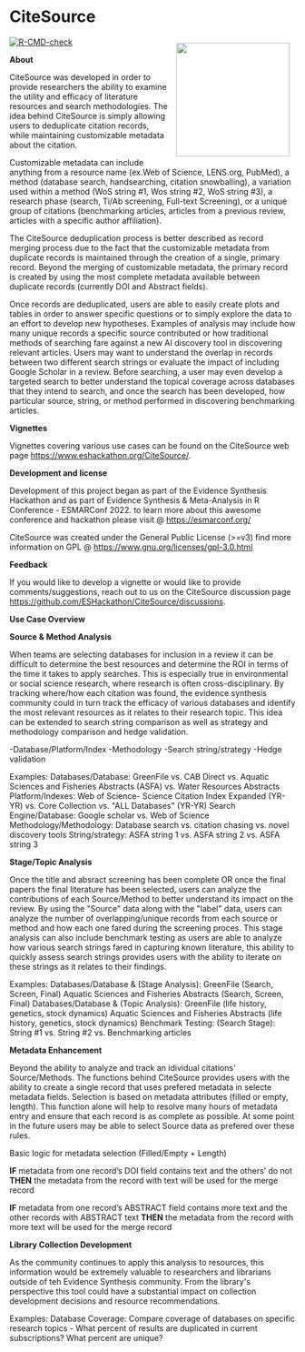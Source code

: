 # CiteSource
<img src="https://user-images.githubusercontent.com/89118428/155393065-780381a0-ff77-45d3-b2ee-40332ef72064.png" style="float:right; height:200px; padding: 10px;">


<!-- badges: start -->
[![R-CMD-check](https://github.com/ESHackathon/CiteSource/workflows/R-CMD-check/badge.svg)](https://github.com/ESHackathon/CiteSource/actions)
<!-- badges: end -->

**About**

CiteSource was developed in order to provide researchers the ability to examine the utility and efficacy of literature resources and search methodologies. The idea behind CiteSource is simply allowing users to deduplicate citation records, while maintaining customizable metadata about the citation.

Customizable metadata can include anything from a resource name (ex.Web of Science, LENS.org, PubMed), a method (database search, handsearching, citation snowballing), a variation used within a method (WoS string #1, Wos string #2, WoS string #3), a research phase (search, Ti/Ab screening, Full-text Screening), or a unique group of citations (benchmarking articles, articles from a previous review, articles with a specific author affiliation). 

The CiteSource deduplication process is better described as record merging process due to the fact that the customizable metadata from duplicate records is maintained through the creation of a single, primary record. Beyond the merging of customizable metadata, the primary record is created by using the most complete metadata available between duplicate records (currently DOI and Abstract fields).

Once records are deduplicated, users are able to easily create plots and tables in order to answer specific questions or to simply explore the data to an effort to develop new hypotheses. Examples of analysis may include how many unique records a specific source contributed or how traditional methods of searching fare against a new AI discovery tool in discovering relevant articles. Users may want to understand the overlap in records between two different search strings or evaluate the impact of including Google Scholar in a review. Before searching, a user may even develop a targeted search to better understand the topical coverage across databases that they intend to search, and once the search has been developed, how particular source, string, or method performed in discovering benchmarking articles. 

**Vignettes**

Vignettes covering various use cases can be found on the CiteSource web page https://www.eshackathon.org/CiteSource/. 

**Development and license**

Development of this project began as part of the Evidence Synthesis Hackathon and as part of Evidence Synthesis & Meta-Analysis in R Conference - ESMARConf 2022. to learn more about this awesome conference and hackathon please visit @ https://esmarconf.org/

CiteSource was created under the General Public License (>=v3) find more information on GPL @ https://www.gnu.org/licenses/gpl-3.0.html

**Feedback**

If you would like to develop a vignette or would like to provide comments/suggestions, reach out to us on the CiteSource discussion page https://github.com/ESHackathon/CiteSource/discussions.


**Use Case Overview**


**Source & Method Analysis**

When teams are selecting databases for inclusion in a review it can be difficult to determine the best resources and determine the ROI in terms of the time it takes to apply searches. This is especially true in environmental or social science research, where research is often cross-disciplinary. By tracking where/how each citation was found, the evidence synthesis community could in turn track the efficacy of various databases and identify the most relevant resources as it relates to their research topic. This idea can be extended to search string comparison as well as strategy and methodology comparison and hedge validation.

-Database/Platform/Index
-Methodology
-Search string/strategy
-Hedge validation

Examples:
Databases/Database: GreenFile vs. CAB Direct vs. Aquatic Sciences and Fisheries Abstracts (ASFA) vs. Water Resources Abstracts
Platform/Indexes: Web of Science- Science Citation Index Expanded (YR-YR) vs. Core Collection vs. "ALL Databases" (YR-YR)
Search Engine/Database: Google scholar vs. Web of Science
Methodology/Methodology: Database search vs. citation chasing vs. novel discovery tools
String/strategy: ASFA string 1 vs. ASFA string 2 vs. ASFA string 3


**Stage/Topic Analysis**

Once the title and absract screening has been complete OR once the final papers the final literature has been selected, users can analyze the contributions of each Source/Method to better understand its impact on the review. By using the "Source" data along with the "label" data, users can analyze the number of overlapping/unique records from each source or method and how each one fared during the screening proces. This stage analysis can also include benchmark testing as users are able to analyze how various search strings fared in capturing known literature, this ability to quickly assess search strings provides users with the ability to iterate on these strings as it relates to their findings.

Examples: 
Databases/Database & (Stage Analysis): GreenFile (Search, Screen, Final) Aquatic Sciences and Fisheries Abstracts (Search, Screen, Final)
Databases/Database & (Topic Analysis): GreenFile (life history, genetics, stock dynamics) Aquatic Sciences and Fisheries Abstracts (life history, genetics, stock dynamics)
Benchmark Testing: (Search Stage): String #1 vs. String #2 vs. Benchmarking articles

**Metadata Enhancement**

Beyond the ability to analyze and track an idividual citations' Source/Methods. The functions behind CiteSource provides users with the ability to create a single record that uses prefered metadata in selecte metadata fields. Selection is based on metadata attributes (filled or empty, length). This function alone will help to resolve many hours of metadata entry and ensure that each record is as complete as possible. At some point in the future users may be able to select Source data as prefered over these rules.

Basic logic for metadata selection (Filled/Empty + Length)

**IF** metadata from one record’s DOI field contains text and the others’ do not **THEN** the metadata from the record with text will be used for the merge record

**IF** metadata from one record’s ABSTRACT field contains more text and the other records with ABSTRACT text **THEN** the metadata from the record with more text will be used for the merge record

**Library Collection Development**

As the community continues to apply this analysis to resources, this information would be extremely valuable to researchers and librarians outside of teh Evidence Synthesis community. From the library's perspective this tool could have a substantial impact on collection development decisions and resource recommendations. 

Examples:
Database Coverage: Compare coverage of databases on specific research topics - What percent of results are duplicated in current subscriptions? What percent are unique? 

